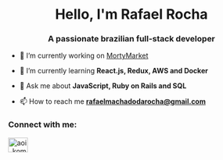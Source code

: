 <h1 align="center">Hello, I'm Rafael Rocha</h1>
<h3 align="center">A passionate brazilian full-stack developer</h3>

- 🔭 I’m currently working on [MortyMarket](https://mortymarket.herokuapp.com/)

- 🌱 I’m currently learning **React.js, Redux, AWS and Docker**

- 💬 Ask me about **JavaScript, Ruby on Rails and SQL**

- 📫 How to reach me **rafaelmachadodarocha@gmail.com**
<p align="left">
<h3 align="left">Connect with me:</h3>
<a href="https://instagram.com/aoi_komoretsuki" target="blank"><img align="center" src="https://cdn.jsdelivr.net/npm/simple-icons@3.0.1/icons/instagram.svg" alt="aoi_komoretsuki" height="30" width="40" /></a>
</p>
